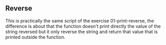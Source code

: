 ## Reverse
This is practically the same script of the exercise 01-print-reverse, the difference is about that the function doesn't print directly the value of the string reversed but it only reverse the string and return that value that is printed outside the function.

